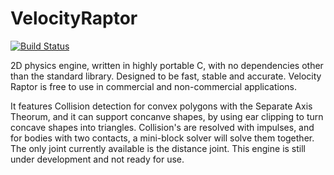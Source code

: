 # VelocityRaptor
[![Build Status](https://upload.wikimedia.org/wikipedia/commons/f/f8/License_icon-mit-88x31-2.svg)]()

2D physics engine, written in highly portable C, with no dependencies other than the standard library. Designed to be fast, stable and accurate. Velocity Raptor is free to use in commercial and non-commercial applications.

It features Collision detection for convex polygons with the Separate Axis Theorum, and it can support concanve shapes, by using ear clipping to turn concave shapes into triangles. Collision's are resolved with impulses, and for bodies with two contacts, a mini-block solver will solve them together. The only joint currently available is the distance joint. This engine is still under development and not ready for use. 
